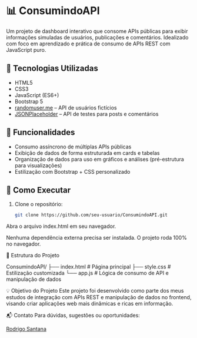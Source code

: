 # 📊 ConsumindoAPI

Um projeto de dashboard interativo que consome APIs públicas para exibir informações simuladas de usuários, publicações e comentários. Idealizado com foco em aprendizado e prática de consumo de APIs REST com JavaScript puro.

## 🧰 Tecnologias Utilizadas

- HTML5
- CSS3
- JavaScript (ES6+)
- Bootstrap 5
- [randomuser.me](https://randomuser.me) – API de usuários fictícios
- [JSONPlaceholder](https://jsonplaceholder.typicode.com) – API de testes para posts e comentários

## 🎯 Funcionalidades

- Consumo assíncrono de múltiplas APIs públicas
- Exibição de dados de forma estruturada em cards e tabelas
- Organização de dados para uso em gráficos e análises (pré-estrutura para visualizações)
- Estilização com Bootstrap + CSS personalizado

## 🚀 Como Executar

1. Clone o repositório:

   ```bash
   git clone https://github.com/seu-usuario/ConsumindoAPI.git
Abra o arquivo index.html em seu navegador.

Nenhuma dependência externa precisa ser instalada. O projeto roda 100% no navegador.

📁 Estrutura do Projeto

ConsumindoAPI/
├── index.html         # Página principal
├── style.css          # Estilização customizada
└── app.js             # Lógica de consumo de API e manipulação de dados

💡 Objetivo do Projeto
Este projeto foi desenvolvido como parte dos meus estudos de integração com APIs REST e manipulação de dados no frontend, visando criar aplicações web mais dinâmicas e ricas em informação.

📬 Contato
Para dúvidas, sugestões ou oportunidades:

[Rodrigo Santana](https://www.linkedin.com/in/rdsantana/)
